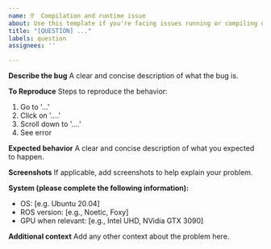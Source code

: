 ```yaml
---
name: ⁉️  Compilation and runtime issue
about: Use this template if you're facing issues running or compiling darknet_ros.
title: "[QUESTION] ..."
labels: question
assignees: ''

---
```


**Describe the bug**
A clear and concise description of what the bug is.

**To Reproduce**
Steps to reproduce the behavior:
1. Go to '...'
2. Click on '....'
3. Scroll down to '....'
4. See error

**Expected behavior**
A clear and concise description of what you expected to happen.

**Screenshots**
If applicable, add screenshots to help explain your problem.

**System (please complete the following information):**
 - OS: [e.g. Ubuntu 20.04]
 - ROS version: [e.g., Noetic, Foxy]
 - GPU when relevant: [e.g., Intel UHD, NVidia GTX 3090] 

**Additional context**
Add any other context about the problem here.
